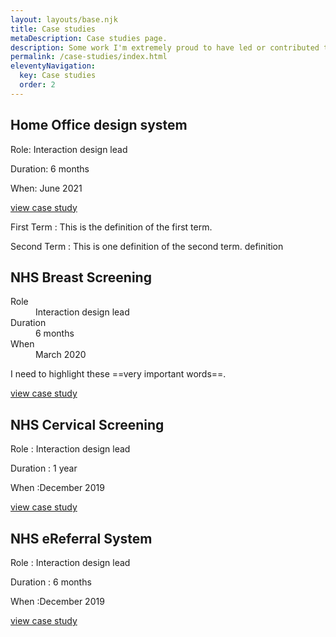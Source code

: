 ```yaml
---
layout: layouts/base.njk
title: Case studies
metaDescription: Case studies page.
description: Some work I'm extremely proud to have led or contributed to.
permalink: /case-studies/index.html
eleventyNavigation:
  key: Case studies
  order: 2
---
```



## Home Office design system

Role: Interaction design lead

Duration: 6 months

When: June 2021

[view case study](/pages/home-office-design-system)

First Term
: This is the definition of the first term.

Second Term
:  This is one definition of the second term.
definition

## NHS Breast Screening

<dl>
<dt>Role</dt>

<dd>Interaction design lead</dd>

<dt>Duration</dt>
<dd>6 months</dd>

<dt>When</dt>
<dd>March 2020</dd>

</dl>

I need to highlight these ==very important words==.

[view case study](/pages/breast-cancer-screening)

## NHS Cervical Screening

Role
: Interaction design lead

Duration
: 1 year

When
:December 2019

[view case study](/pages/cervical-cancer-screening)

## NHS eReferral System

Role
: Interaction design lead

Duration
: 6 months

When
:December 2019

[view case study](/pages/ereferral-system)




